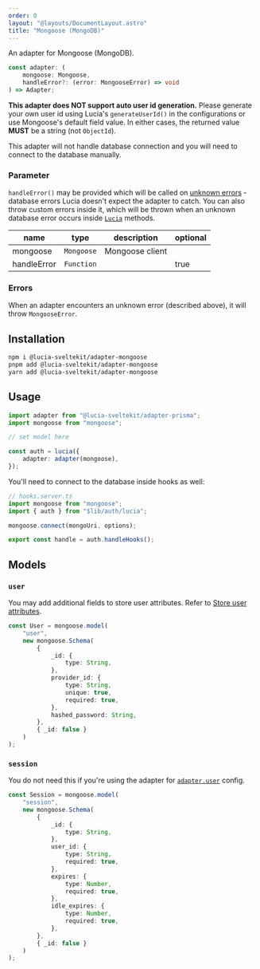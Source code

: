 ```yaml
---
order: 0
layout: "@layouts/DocumentLayout.astro"
title: "Mongoose (MongoDB)"
---
```


An adapter for Mongoose (MongoDB).

```ts
const adapter: (
    mongoose: Mongoose,
    handleError?: (error: MongooseError) => void
) => Adapter;
```

**This adapter does NOT support auto user id generation.** Please generate your own user id using Lucia's `generateUserId()` in the configurations or use Mongoose's default field value. In either cases, the returned value **MUST** be a string (not `ObjectId`).

This adapter will not handle database connection and you will need to connect to the database manually.

### Parameter

`handleError()` may be provided which will be called on [unknown errors](/learn/basics/handle-errors#known-errors) - database errors Lucia doesn't expect the adapter to catch. You can also throw custom errors inside it, which will be thrown when an unknown database error occurs inside [`Lucia`](/reference/api/server-api#lucia) methods.

| name        | type       | description     | optional |
| ----------- | ---------- | --------------- | -------- |
| mongoose    | `Mongoose` | Mongoose client |          |
| handleError | `Function` |                 | true     |

### Errors

When an adapter encounters an unknown error (described above), it will throw `MongooseError`.

## Installation

```bash
npm i @lucia-sveltekit/adapter-mongoose
pnpm add @lucia-sveltekit/adapter-mongoose
yarn add @lucia-sveltekit/adapter-mongoose
```

## Usage

```ts
import adapter from "@lucia-sveltekit/adapter-prisma";
import mongoose from "mongoose";

// set model here

const auth = lucia({
    adapter: adapter(mongoose),
});
```

You'll need to connect to the database inside hooks as well:

```ts
// hooks.server.ts
import mongoose from "mongoose";
import { auth } from "$lib/auth/lucia";

mongoose.connect(mongoUri, options);

export const handle = auth.handleHooks();
```

## Models

### `user`

You may add additional fields to store user attributes. Refer to [Store user attributes](/learn/basics/store-user-attributes).

```ts
const User = mongoose.model(
    "user",
    new mongoose.Schema(
        {
            _id: {
                type: String,
            },
            provider_id: {
                type: String,
                unique: true,
                required: true,
            },
            hashed_password: String,
        },
        { _id: false }
    )
);
```

### `session`

You do not need this if you're using the adapter for [`adapter.user`](/reference/configure/lucia-configurations#adapter) config.

```ts
const Session = mongoose.model(
    "session",
    new mongoose.Schema(
        {
            _id: {
                type: String,
            },
            user_id: {
                type: String,
                required: true,
            },
            expires: {
                type: Number,
                required: true,
            },
            idle_expires: {
                type: Number,
                required: true,
            },
        },
        { _id: false }
    )
);
```
